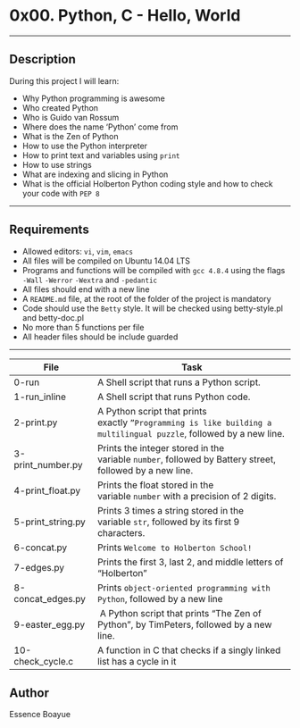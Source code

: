 # 0x00. Python, C - Hello, World
---
## Description

During this project I will learn:
- Why Python programming is awesome
- Who created Python
- Who is Guido van Rossum
- Where does the name ‘Python’ come from
- What is the Zen of Python
- How to use the Python interpreter
- How to print text and variables using `print`
- How to use strings
- What are indexing and slicing in Python
- What is the official Holberton Python coding style and how to check your code with `PEP 8`


---
## Requirements

- Allowed editors: `vi`, `vim`, `emacs`
- All files will be compiled on Ubuntu 14.04 LTS
- Programs and functions will be compiled with `gcc 4.8.4` using the flags `-Wall` `-Werror` `-Wextra` and `-pedantic`
- All files should end with a new line
- A `README.md` file, at the root of the folder of the project is mandatory
- Code should use the `Betty` style. It will be checked using betty-style.pl and betty-doc.pl
- No more than 5 functions per file
- All header files should be include guarded

---
File|Task
---|---
0-run| A Shell script that runs a Python script.
1-run_inline| A Shell script that runs Python code.
2-print.py | A Python script that prints exactly `”Programming is like building a multilingual puzzle`, followed by a new line.
3-print_number.py | Prints the integer stored in the variable `number`, followed by Battery street, followed by a new line.
4-print_float.py | Prints the float stored in the variable `number` with a precision of 2 digits.
5-print_string.py | Prints 3 times a string stored in the variable `str`, followed by its first 9 characters.
6-concat.py | Prints `Welcome to Holberton School!`
7-edges.py | Prints the first 3, last 2, and middle letters of “Holberton”
8-concat_edges.py | Prints `object-oriented programming with Python`, followed by a new line
9-easter_egg.py |  A Python script that prints “The Zen of Python”, by TimPeters, followed by a new line.
10-check_cycle.c | A function in C that checks if a singly linked list has a cycle in it

## Author
Essence Boayue
